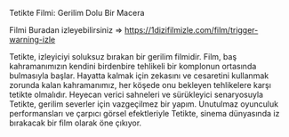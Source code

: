 Tetikte Filmi: Gerilim Dolu Bir Macera

Filmi Buradan izleyebilirsiniz => https://1dizifilmizle.com/film/trigger-warning-izle

Tetikte, izleyiciyi soluksuz bırakan bir gerilim filmidir. Film, baş kahramanımızın kendini birdenbire tehlikeli bir komplonun ortasında bulmasıyla başlar. Hayatta kalmak için zekasını ve cesaretini kullanmak zorunda kalan kahramanımız, her köşede onu bekleyen tehlikelere karşı tetikte olmalıdır. Heyecan verici sahneleri ve sürükleyici senaryosuyla Tetikte, gerilim severler için vazgeçilmez bir yapım. Unutulmaz oyunculuk performansları ve çarpıcı görsel efektleriyle Tetikte, sinema dünyasında iz bırakacak bir film olarak öne çıkıyor.
